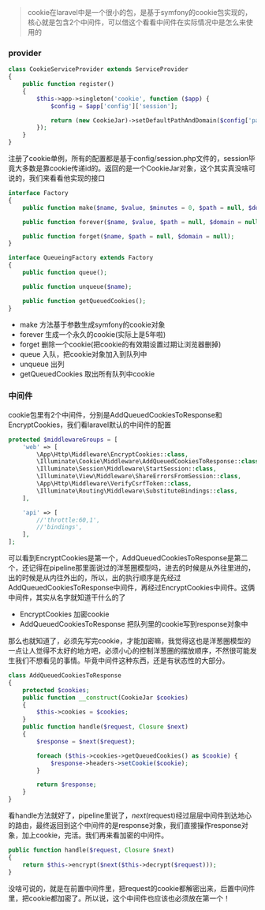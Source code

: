 > cookie在laravel中是一个很小的包，是基于symfony的cookie包实现的，核心就是包含2个中间件，可以借这个看看中间件在实际情况中是怎么来使用的

### provider
```php
class CookieServiceProvider extends ServiceProvider
{
    public function register()
    {
        $this->app->singleton('cookie', function ($app) {
            $config = $app['config']['session'];

            return (new CookieJar)->setDefaultPathAndDomain($config['path'], $config['domain'], $config['secure']);
        });
    }
}

```
注册了cookie单例，所有的配置都是基于config/session.php文件的，session毕竟大多数是靠cookie传递id的。返回的是一个CookieJar对象，这个其实真没啥可说的，我们来看看他实现的接口
```php
interface Factory
{
    public function make($name, $value, $minutes = 0, $path = null, $domain = null, $secure = false, $httpOnly = true);

    public function forever($name, $value, $path = null, $domain = null, $secure = false, $httpOnly = true);

    public function forget($name, $path = null, $domain = null);
}

interface QueueingFactory extends Factory
{
    public function queue();

    public function unqueue($name);

    public function getQueuedCookies();
}
```
- make 方法基于参数生成symfony的cookie对象
- forever 生成一个永久的cookie(实际上是5年啦)
- forget 删除一个cookie(把cookie的有效期设置过期让浏览器删掉)
- queue 入队，把cookie对象加入到队列中
- unqueue 出列
- getQueuedCookies 取出所有队列中cookie

### 中间件
cookie包里有2个中间件，分别是AddQueuedCookiesToResponse和EncryptCookies，我们看laravel默认的中间件的配置
```php
protected $middlewareGroups = [
    'web' => [
        \App\Http\Middleware\EncryptCookies::class,
        \Illuminate\Cookie\Middleware\AddQueuedCookiesToResponse::class,
        \Illuminate\Session\Middleware\StartSession::class,
        \Illuminate\View\Middleware\ShareErrorsFromSession::class,
        \App\Http\Middleware\VerifyCsrfToken::class,
        \Illuminate\Routing\Middleware\SubstituteBindings::class,
    ],

    'api' => [
        //'throttle:60,1',
        //'bindings',
    ],
];
```
可以看到EncryptCookies是第一个，AddQueuedCookiesToResponse是第二个，还记得在pipeline那里面说过的洋葱圈模型吗，进去的时候是从外往里进的，出的时候是从内往外出的，所以，出的执行顺序是先经过AddQueuedCookiesToResponse中间件，再经过EncryptCookies中间件。这俩中间件，其实从名字就知道干什么的了
- EncryptCookies  加密cookie
- AddQueuedCookiesToResponse  把队列里的cookie写到response对象中

那么也就知道了，必须先写完cookie，才能加密嘛，我觉得这也是洋葱圈模型的一点让人觉得不太好的地方吧，必须小心的控制洋葱圈的摆放顺序，不然很可能发生我们不想看见的事情。毕竟中间件这种东西，还是有状态性的大部分。

```php
class AddQueuedCookiesToResponse
{
    protected $cookies;
    public function __construct(CookieJar $cookies)
    {
        $this->cookies = $cookies;
    }
    public function handle($request, Closure $next)
    {
        $response = $next($request);

        foreach ($this->cookies->getQueuedCookies() as $cookie) {
            $response->headers->setCookie($cookie);
        }

        return $response;
    }
}
```
看handle方法就好了，pipeline里说了，$next($request)经过层层中间件到达地心的路由，最终返回到这个中间件的是response对象，我们直接操作response对象，加上cookie，完活。我们再来看加密的中间件。
```php
public function handle($request, Closure $next)
{
    return $this->encrypt($next($this->decrypt($request)));
}
```
没啥可说的，就是在前置中间件里，把request的cookie都解密出来，后置中间件里，把cookie都加密了。所以说，这个中间件也应该也必须放在第一个！